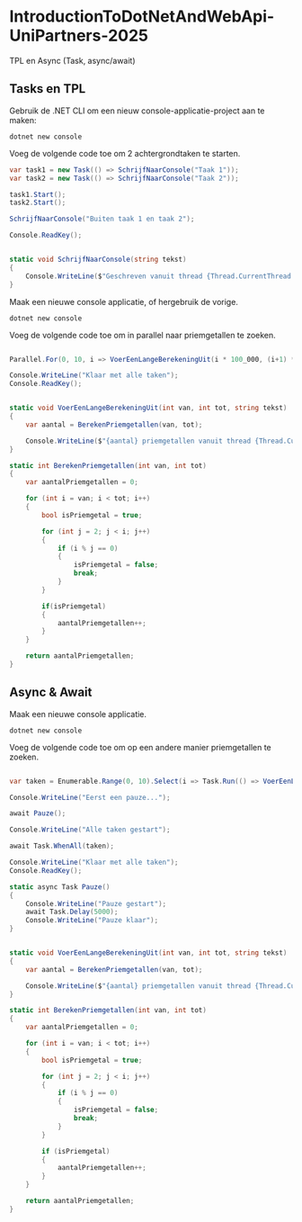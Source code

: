 # IntroductionToDotNetAndWebApi-UniPartners-2025
TPL en Async (Task, async/await)

## Tasks en TPL

Gebruik de .NET CLI om een nieuw console-applicatie-project aan te maken:

```
dotnet new console
```

Voeg de volgende code toe om 2 achtergrondtaken te starten.

```csharp
var task1 = new Task(() => SchrijfNaarConsole("Taak 1"));
var task2 = new Task(() => SchrijfNaarConsole("Taak 2"));

task1.Start();
task2.Start();

SchrijfNaarConsole("Buiten taak 1 en taak 2");

Console.ReadKey();


static void SchrijfNaarConsole(string tekst)
{
    Console.WriteLine($"Geschreven vanuit thread {Thread.CurrentThread.ManagedThreadId}: {tekst}");
}
```

Maak een nieuwe console applicatie, of hergebruik de vorige.

```
dotnet new console
```

Voeg de volgende code toe om in parallel naar priemgetallen te zoeken.

```csharp

Parallel.For(0, 10, i => VoerEenLangeBerekeningUit(i * 100_000, (i+1) * 100_000, $"Taak {i}"));

Console.WriteLine("Klaar met alle taken");
Console.ReadKey();


static void VoerEenLangeBerekeningUit(int van, int tot, string tekst)
{
    var aantal = BerekenPriemgetallen(van, tot);

    Console.WriteLine($"{aantal} priemgetallen vanuit thread {Thread.CurrentThread.ManagedThreadId}: {tekst}");
}

static int BerekenPriemgetallen(int van, int tot)
{
    var aantalPriemgetallen = 0;

    for (int i = van; i < tot; i++)
    {
        bool isPriemgetal = true;

        for (int j = 2; j < i; j++)
        {
            if (i % j == 0)
            {
                isPriemgetal = false;
                break;
            }
        }

        if(isPriemgetal)
        {
            aantalPriemgetallen++;
        }
    }

    return aantalPriemgetallen;
}
```

## Async & Await

Maak een nieuwe console applicatie.

```
dotnet new console
```

Voeg de volgende code toe om op een andere manier priemgetallen te zoeken.

```csharp

var taken = Enumerable.Range(0, 10).Select(i => Task.Run(() => VoerEenLangeBerekeningUit(i * 100_000, (i + 1) * 100_000, $"Taak {i}")));

Console.WriteLine("Eerst een pauze...");

await Pauze();

Console.WriteLine("Alle taken gestart");

await Task.WhenAll(taken);

Console.WriteLine("Klaar met alle taken");
Console.ReadKey();

static async Task Pauze()
{
    Console.WriteLine("Pauze gestart");
    await Task.Delay(5000);
    Console.WriteLine("Pauze klaar");
}


static void VoerEenLangeBerekeningUit(int van, int tot, string tekst)
{
    var aantal = BerekenPriemgetallen(van, tot);

    Console.WriteLine($"{aantal} priemgetallen vanuit thread {Thread.CurrentThread.ManagedThreadId}: {tekst}");
}

static int BerekenPriemgetallen(int van, int tot)
{
    var aantalPriemgetallen = 0;

    for (int i = van; i < tot; i++)
    {
        bool isPriemgetal = true;

        for (int j = 2; j < i; j++)
        {
            if (i % j == 0)
            {
                isPriemgetal = false;
                break;
            }
        }

        if (isPriemgetal)
        {
            aantalPriemgetallen++;
        }
    }

    return aantalPriemgetallen;
}
```